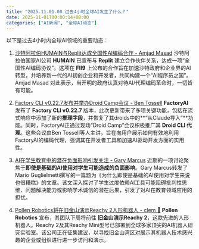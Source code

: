 ```yaml
---
title: "2025.11.01.00 过去4小时全球AI发生了什么？"
date: 2025-11-01T00:00:14+08:00
categories: ["AI新闻", "全球AI动态"]
---
```


以下是过去4小时内全球AI领域的重要动态：

1.  [沙特阿拉伯HUMAIN与Replit达成全国性AI编码合作 - Amjad Masad](https://x.com/amasad/status/1984265131803439406)
    沙特阿拉伯国家AI公司 **HUMAIN** 已宣布与 **Replit** 建立合作伙伴关系，达成一项“全国性AI编码协议”。这项在 **FII9** 上公布的合作旨在加速沙特政府和企业界的AI转型，并培养新一代的AI初创企业和开发者，共同构建一个“AI程序员之国”。Amjad Masad 对此表示，当开明的政府认真对待AI/代理编码革命时，一切皆有可能。

2.  [Factory CLI v0.22.7发布并举办Droid Camp会议 - Ben Tossell](https://x.com/bentossell/status/1984252571138265225)
    **FactoryAI** 发布了 **Factory CLI v0.22.7** 版本，此次更新带来了多项关键功能，包括在流式响应中添加了新的**推理字段**，并恢复了其droids中的**“从Claude导入”**功能。同时，FactoryAI正通过现场“Droid Camp”会议积极推广其 **Droid CLI 代理**。这些会议由Ben Tossell等人主讲，旨在向用户展示如何有效地利用FactoryAI的编码代理，强调其在开发者工具和加速AI驱动开发方面的实用性。

3.  [AI在学生教育中的潜在负面影响引发关注 - Gary Marcus](https://x.com/GaryMarcus/status/1984252195227959723)
    近期的一项讨论聚焦于**即使是基础的AI使用对学生可能造成的负面影响**。Gary Marcus转发了Mario Guglielmetti撰写的一篇题为《为什么即使是基础的AI使用对学生来说也很糟糕》的文章。该文深入探讨了学生过度依赖AI工具可能阻碍批判性思维、问题解决能力或影响学术诚信的潜在后果，引发了对AI在教育领域应用的担忧。

4.  [Pollen Robotics将在旧金山演示Reachy 2人形机器人 - clem 🤗](https://x.com/ClementDelangue/status/1984235575755300951)
    **Pollen Robotics** 宣布，其团队下周将前往 **旧金山演示Reachy 2**，这款先进的人形机器人。Reachy 2及其Reachy Mini型号已部署到全球多家顶尖的AI机器人研究实验室。该公司正在征集建议，以寻找旧金山湾区对展示其机器人技术感兴趣的企业或组织进行进一步访问和演示。